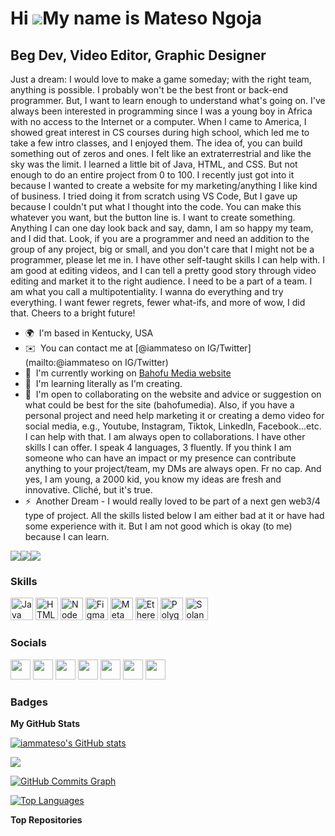 Hi ![](https://user-images.githubusercontent.com/18350557/176309783-0785949b-9127-417c-8b55-ab5a4333674e.gif)My name is Mateso Ngoja
====================================================================================================================================

Beg Dev, Video Editor, Graphic Designer
---------------------------------------

Just a dream: I would love to make a game someday; with the right team, anything is possible. I probably won't be the best front or back-end programmer. But, I want to learn enough to understand what's going on. I've always been interested in programming since I was a young boy in Africa with no access to the Internet or a computer. When I came to America, I showed great interest in CS courses during high school, which led me to take a few intro classes, and I enjoyed them. The idea of, you can build something out of zeros and ones. I felt like an extraterrestrial and like the sky was the limit. I learned a little bit of Java, HTML, and CSS. But not enough to do an entire project from 0 to 100. I recently just got into it because I wanted to create a website for my marketing/anything I like kind of business. I tried doing it from scratch using VS Code, But I gave up because I couldn't put what I thought into the code. You can make this whatever you want, but the button line is. I want to create something. Anything I can one day look back and say, damn, I am so happy my team, and I did that. Look, if you are a programmer and need an addition to the group of any project, big or small, and you don't care that I might not be a programmer, please let me in. I have other self-taught skills I can help with. I am good at editing videos, and I can tell a pretty good story through video editing and market it to the right audience. I need to be a part of a team. I am what you call a multipotentiality. I wanna do everything and try everything. I want fewer regrets, fewer what-ifs, and more of wow, I did that. Cheers to a bright future!

* 🌍  I'm based in Kentucky, USA
* ✉️  You can contact me at [@iammateso on IG/Twitter](mailto:@iammateso on IG/Twitter)
* 🚀  I'm currently working on [Bahofu Media website](http://bahofumedia.com)
* 🧠  I'm learning literally as I'm creating.
* 🤝  I'm open to collaborating on the website and advice or suggestion on what could be best for the site (bahofumedia). Also, if you have a personal project and need help marketing it or creating a demo video for social media, e.g., Youtube, Instagram, Tiktok, LinkedIn, Facebook...etc. I can help with that. I am always open to collaborations. I have other skills I can offer. I speak 4 languages, 3 fluently. If you think I am someone who can have an impact or my presence can contribute anything to your project/team, my DMs are always open. Fr no cap. And yes, I am young, a 2000 kid, you know my ideas are fresh and innovative. Cliché, but it's true.
* ⚡  Another Dream - I would really loved to be part of a next gen web3/4 type of project. All the skills listed below I am either bad at it or have had some experience with it. But I am not good which is okay (to me) because I can learn.

<a href="https://www.twitter.com/iammateso" target="_blank" rel="noreferrer"><img
src="https://img.shields.io/twitter/follow/iammateso?logo=twitter&style=for-the-badge&color=a855f7&labelColor=581c87"
/></a><a href="https://www.github.com/iammateso" target="_blank" rel="noreferrer"><img
src="https://img.shields.io/github/followers/iammateso?logo=github&style=for-the-badge&color=a855f7&labelColor=581c87" /></a><a href="https://www.twitch.tv/iammateso" target="_blank" rel="noreferrer"><img
src="https://img.shields.io/twitch/status/iammateso?logo=twitchsx&style=for-the-badge&color=a855f7&labelColor=581c87&label=TWITCH+STATUS" /></a>

### Skills

<p align="left">
<a href="https://www.oracle.com/java/" target="_blank" rel="noreferrer"><img src="https://raw.githubusercontent.com/danielcranney/readme-generator/main/public/icons/skills/java-colored.svg" width="36" height="36" alt="Java" /></a>
<a href="https://developer.mozilla.org/en-US/docs/Glossary/HTML5" target="_blank" rel="noreferrer"><img src="https://raw.githubusercontent.com/danielcranney/readme-generator/main/public/icons/skills/html5-colored.svg" width="36" height="36" alt="HTML5" /></a>
<a href="https://nodejs.org/en/" target="_blank" rel="noreferrer"><img src="https://raw.githubusercontent.com/danielcranney/readme-generator/main/public/icons/skills/nodejs-colored.svg" width="36" height="36" alt="NodeJS" /></a>
<a href="https://www.figma.com/" target="_blank" rel="noreferrer"><img src="https://raw.githubusercontent.com/danielcranney/readme-generator/main/public/icons/skills/figma-colored.svg" width="36" height="36" alt="Figma" /></a>
<a href="https://metamask.io/" target="_blank" rel="noreferrer"><img src="https://raw.githubusercontent.com/danielcranney/readme-generator/main/public/icons/skills/metamask-colored.svg" width="36" height="36" alt="MetaMask" /></a>
<a href="https://ethereum.org/en/" target="_blank" rel="noreferrer"><img src="https://raw.githubusercontent.com/danielcranney/readme-generator/main/public/icons/skills/ethereum-colored.svg" width="36" height="36" alt="Ethereum" /></a>
<a href="https://polygon.technology/" target="_blank" rel="noreferrer"><img src="https://raw.githubusercontent.com/danielcranney/readme-generator/main/public/icons/skills/polygon-colored.svg" width="36" height="36" alt="Polygon" /></a>
<a href="https://solana.com/" target="_blank" rel="noreferrer"><img src="https://raw.githubusercontent.com/danielcranney/readme-generator/main/public/icons/skills/solana-colored.svg" width="36" height="36" alt="Solana" /></a>
</p>


### Socials

<p align="left"> <a href="https://discord.com/users/iammateso" target="_blank" rel="noreferrer"><img src="https://raw.githubusercontent.com/danielcranney/readme-generator/main/public/icons/socials/discord.svg" width="32" height="32" /></a> <a href="https://www.github.com/iammateso" target="_blank" rel="noreferrer"><img src="https://raw.githubusercontent.com/danielcranney/readme-generator/main/public/icons/socials/github.svg" width="32" height="32" /></a> <a href="http://www.instagram.com/iammateso" target="_blank" rel="noreferrer"><img src="https://raw.githubusercontent.com/danielcranney/readme-generator/main/public/icons/socials/instagram.svg" width="32" height="32" /></a> <a href="https://www.linkedin.com/in/mateso-ngoja-04a619193/" target="_blank" rel="noreferrer"><img src="https://raw.githubusercontent.com/danielcranney/readme-generator/main/public/icons/socials/linkedin.svg" width="32" height="32" /></a> <a href="http://www.medium.com/@iammateso" target="_blank" rel="noreferrer"><img src="https://raw.githubusercontent.com/danielcranney/readme-generator/main/public/icons/socials/medium.svg" width="32" height="32" /></a> <a href="https://www.twitter.com/iammateso" target="_blank" rel="noreferrer"><img src="https://raw.githubusercontent.com/danielcranney/readme-generator/main/public/icons/socials/twitter.svg" width="32" height="32" /></a> <a href="https://www.twitch.tv/iammateso" target="_blank" rel="noreferrer"><img src="https://raw.githubusercontent.com/danielcranney/readme-generator/main/public/icons/socials/twitch.svg" width="32" height="32" /></a></p>

### Badges

<b>My GitHub Stats</b>

<a href="http://www.github.com/iammateso"><img src="https://github-readme-stats.vercel.app/api?username=iammateso&show_icons=true&hide=&count_private=true&title_color=ef4444&text_color=ffffff&icon_color=a855f7&bg_color=581c87&hide_border=true&show_icons=true" alt="iammateso's GitHub stats" /></a>

<a href="http://www.github.com/iammateso"><img src="https://github-readme-streak-stats.herokuapp.com/?user=iammateso&stroke=ffffff&background=581c87&ring=ef4444&fire=ef4444&currStreakNum=ffffff&currStreakLabel=ef4444&sideNums=ffffff&sideLabels=ffffff&dates=ffffff&hide_border=true" /></a>

<a href="http://www.github.com/iammateso"><img src="https://activity-graph.herokuapp.com/graph?username=iammateso&bg_color=581c87&color=ffffff&line=a855f7&point=ffffff&area_color=581c87&area=true&hide_border=true&custom_title=GitHub%20Commits%20Graph" alt="GitHub Commits Graph" /></a>

<a href="https://github.com/iammateso" align="left"><img src="https://github-readme-stats.vercel.app/api/top-langs/?username=iammateso&langs_count=10&title_color=ef4444&text_color=ffffff&icon_color=a855f7&bg_color=581c87&hide_border=true&locale=en&custom_title=Top%20%Languages" alt="Top Languages" /></a>

<b>Top Repositories</b>

<div width="100%" align="center"></div><br /><br /><br /><br /><br /><br /><br />
